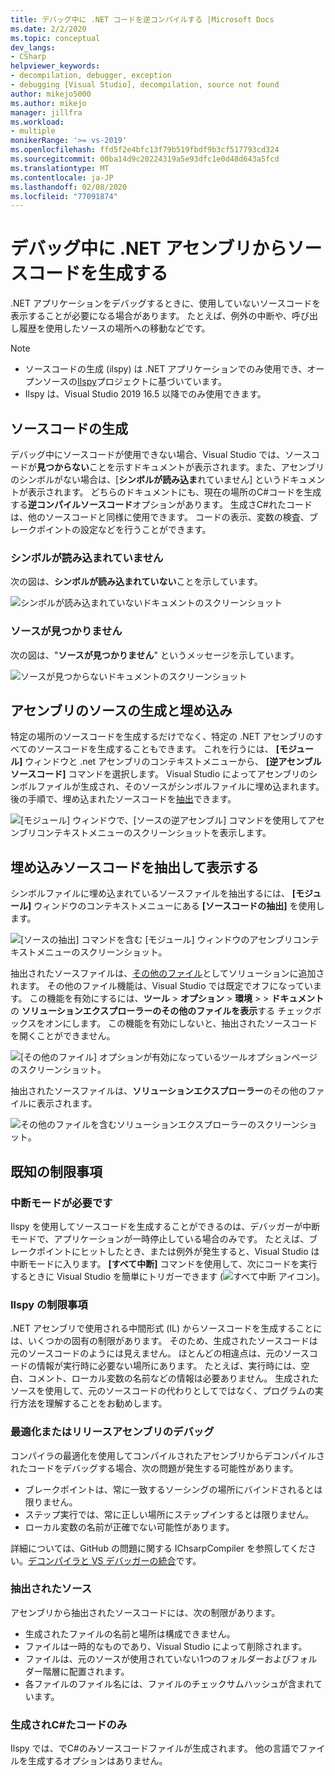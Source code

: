 ```yaml
---
title: デバッグ中に .NET コードを逆コンパイルする |Microsoft Docs
ms.date: 2/2/2020
ms.topic: conceptual
dev_langs:
- CSharp
helpviewer_keywords:
- decompilation, debugger, exception
- debugging [Visual Studio], decompilation, source not found
author: mikejo5000
ms.author: mikejo
manager: jillfra
ms.workload:
- multiple
monikerRange: '>= vs-2019'
ms.openlocfilehash: ffd5f2e4bfc13f79b519fbdf9b3cf517793cd324
ms.sourcegitcommit: 00ba14d9c20224319a5e93dfc1e0d48d643a5fcd
ms.translationtype: MT
ms.contentlocale: ja-JP
ms.lasthandoff: 02/08/2020
ms.locfileid: "77091874"
---
```

# <a name="generate-source-code-from-net-assemblies-while-debugging"></a>デバッグ中に .NET アセンブリからソースコードを生成する

.NET アプリケーションをデバッグするときに、使用していないソースコードを表示することが必要になる場合があります。 たとえば、例外の中断や、呼び出し履歴を使用したソースの場所への移動などです。

> [!NOTE]
> * ソースコードの生成 (ilspy) は .NET アプリケーションでのみ使用でき、オープンソースの[Ilspy](https://github.com/icsharpcode/ILSpy)プロジェクトに基づいています。
> * Ilspy は、Visual Studio 2019 16.5 以降でのみ使用できます。

## <a name="generate-source-code"></a>ソースコードの生成

デバッグ中にソースコードが使用できない場合、Visual Studio では、ソースコードが**見つからない**ことを示すドキュメントが表示されます。また、アセンブリのシンボルがない場合は、[**シンボルが読み込ま**れていません] というドキュメントが表示されます。 どちらのドキュメントにも、現在の場所のC#コードを生成する**逆コンパイルソースコード**オプションがあります。 生成さC#れたコードは、他のソースコードと同様に使用できます。 コードの表示、変数の検査、ブレークポイントの設定などを行うことができます。

### <a name="no-symbols-loaded"></a>シンボルが読み込まれていません

次の図は、**シンボルが読み込まれていない**ことを示しています。

![シンボルが読み込まれていないドキュメントのスクリーンショット](media/decompilation-no-symbol-found.png)

### <a name="source-not-found"></a>ソースが見つかりません

次の図は、"**ソースが見つかりません**" というメッセージを示しています。

![ソースが見つからないドキュメントのスクリーンショット](media/decompilation-no-source-found.png)

## <a name="generate-and-embed-sources-for-an-assembly"></a>アセンブリのソースの生成と埋め込み

特定の場所のソースコードを生成するだけでなく、特定の .NET アセンブリのすべてのソースコードを生成することもできます。 これを行うには、 **[モジュール]** ウィンドウと .net アセンブリのコンテキストメニューから、 **[逆アセンブルソースコード]** コマンドを選択します。 Visual Studio によってアセンブリのシンボルファイルが生成され、そのソースがシンボルファイルに埋め込まれます。 後の手順で、埋め込まれたソースコードを[抽出](#extract-and-view-the-embedded-source-code)できます。

![[モジュール] ウィンドウで、[ソースの逆アセンブル] コマンドを使用してアセンブリコンテキストメニューのスクリーンショットを表示します。](media/decompilation-decompile-source-code.png)

## <a name="extract-and-view-the-embedded-source-code"></a>埋め込みソースコードを抽出して表示する

シンボルファイルに埋め込まれているソースファイルを抽出するには、 **[モジュール]** ウィンドウのコンテキストメニューにある **[ソースコードの抽出]** を使用します。

![[ソースの抽出] コマンドを含む [モジュール] ウィンドウのアセンブリコンテキストメニューのスクリーンショット。](media/decompilation-extract-source-code.png)

抽出されたソースファイルは、[その他のファイル](../ide/reference/miscellaneous-files.md)としてソリューションに追加されます。 その他のファイル機能は、Visual Studio では既定でオフになっています。 この機能を有効にするには、**ツール** > **オプション** > **環境** >  > **ドキュメント** の **ソリューションエクスプローラーのその他のファイルを表示**する チェックボックスをオンにします。 この機能を有効にしないと、抽出されたソースコードを開くことができません。

![[その他のファイル] オプションが有効になっているツールオプションページのスクリーンショット。](media/decompilation-tools-options-misc-files.png)

抽出されたソースファイルは、**ソリューションエクスプローラー**のその他のファイルに表示されます。

![その他のファイルを含むソリューションエクスプローラーのスクリーンショット。](media/decompilation-solution-explorer.png)

## <a name="known-limitations"></a>既知の制限事項

### <a name="requires-break-mode"></a>中断モードが必要です

Ilspy を使用してソースコードを生成することができるのは、デバッガーが中断モードで、アプリケーションが一時停止している場合のみです。 たとえば、ブレークポイントにヒットしたとき、または例外が発生すると、Visual Studio は中断モードに入ります。 **[すべて中断]** コマンドを使用して、次にコードを実行するときに Visual Studio を簡単にトリガーできます (![すべて中断 アイコン](media/decompilation-break-all.png))。

### <a name="decompilation-limitations"></a>Ilspy の制限事項

.NET アセンブリで使用される中間形式 (IL) からソースコードを生成することには、いくつかの固有の制限があります。 そのため、生成されたソースコードは元のソースコードのようには見えません。 ほとんどの相違点は、元のソースコードの情報が実行時に必要ない場所にあります。 たとえば、実行時には、空白、コメント、ローカル変数の名前などの情報は必要ありません。 生成されたソースを使用して、元のソースコードの代わりとしてではなく、プログラムの実行方法を理解することをお勧めします。

### <a name="debug-optimized-or-release-assemblies"></a>最適化またはリリースアセンブリのデバッグ

コンパイラの最適化を使用してコンパイルされたアセンブリからデコンパイルされたコードをデバッグする場合、次の問題が発生する可能性があります。
- ブレークポイントは、常に一致するソーシングの場所にバインドされるとは限りません。
- ステップ実行では、常に正しい場所にステップインするとは限りません。
- ローカル変数の名前が正確でない可能性があります。

詳細については、GitHub の問題に関する IChsarpCompiler を参照してください。[デコンパイラと VS デバッガーの統合](https://github.com/icsharpcode/ILSpy/issues/1901)です。

### <a name="extracted-sources"></a>抽出されたソース

アセンブリから抽出されたソースコードには、次の制限があります。
- 生成されたファイルの名前と場所は構成できません。
- ファイルは一時的なものであり、Visual Studio によって削除されます。
- ファイルは、元のソースが使用されていない1つのフォルダーおよびフォルダー階層に配置されます。
- 各ファイルのファイル名には、ファイルのチェックサムハッシュが含まれています。

### <a name="generated-code-is-c-only"></a>生成されC#たコードのみ
Ilspy では、でC#のみソースコードファイルが生成されます。 他の言語でファイルを生成するオプションはありません。